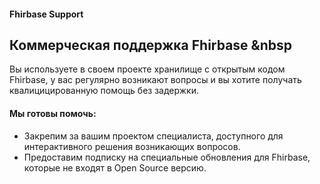 #### Fhirbase Support

## Коммерческая поддержка Fhirbase &nbsp

Вы используете в своем проекте хранилище с открытым кодом Fhirbase, 
у вас регулярно возникают вопросы и вы хотите получать 
квалицицированную помощь без задержки.


#### Мы готовы помочь:

* Закрепим за вашим проектом специалиста, 
  доступного для интерактивного решения возникающих вопросов.
* Предоставим подписку на специальные обновления для Fhirbase, 
  которые не входят в Open Source версию.
